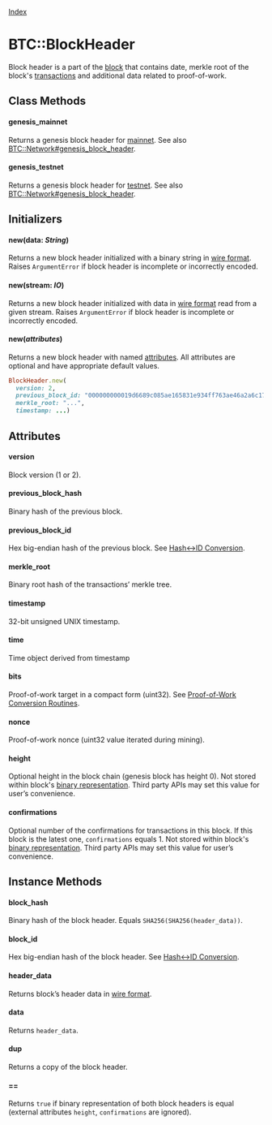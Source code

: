 [Index](index.md)

BTC::BlockHeader
================

Block header is a part of the [block](block.md) that contains date, merkle root of the block's [transactions](transaction.md) and additional data related to proof-of-work.

Class Methods
-------------

#### genesis_mainnet

Returns a genesis block header for [mainnet](network.md#mainnet).
See also [BTC::Network#genesis_block_header](network.md#genesis_block_header).

#### genesis_testnet

Returns a genesis block header for [testnet](network.md#testnet).
See also [BTC::Network#genesis_block_header](network.md#genesis_block_header).

Initializers
------------

#### new(data: *String*)

Returns a new block header initialized with a binary string in [wire format](wire_format.md).
Raises `ArgumentError` if block header is incomplete or incorrectly encoded.

#### new(stream: *IO*)

Returns a new block header initialized with data in [wire format](wire_format.md) read from a given stream.
Raises `ArgumentError` if block header is incomplete or incorrectly encoded.

#### new(*attributes*)

Returns a new block header with named [attributes](#attributes). All attributes are optional and have appropriate default values.

```ruby
BlockHeader.new(
  version: 2,
  previous_block_id: "000000000019d6689c085ae165831e934ff763ae46a2a6c172b3f1b60a8ce26f",
  merkle_root: "...",
  timestamp: ...)
```

Attributes
----------

#### version

Block version (1 or 2).

#### previous\_block\_hash

Binary hash of the previous block.

#### previous\_block\_id

Hex big-endian hash of the previous block. See [Hash↔ID Conversion](hash_id.md).

#### merkle_root

Binary root hash of the transactions’ merkle tree.

#### timestamp

32-bit unsigned UNIX timestamp.

#### time

Time object derived from timestamp

#### bits

Proof-of-work target in a compact form (uint32). See [Proof-of-Work Conversion Routines](proof_of_work.md).

#### nonce

Proof-of-work nonce (uint32 value iterated during mining).

#### height

Optional height in the block chain (genesis block has height 0).
Not stored within block's [binary representation](#data).
Third party APIs may set this value for user’s convenience.

#### confirmations

Optional number of the confirmations for transactions in this block.
If this block is the latest one, `confirmations` equals 1.
Not stored within block's [binary representation](#data).
Third party APIs may set this value for user’s convenience.


Instance Methods
----------------

#### block_hash

Binary hash of the block header. Equals `SHA256(SHA256(header_data))`.

#### block_id

Hex big-endian hash of the block header. See [Hash↔ID Conversion](hash_id.md).

#### header_data

Returns block’s header data in [wire format](wire_format.md).

#### data

Returns `header_data`.

#### dup

Returns a copy of the block header.

#### ==

Returns `true` if binary representation of both block headers is equal (external attributes `height`, `confirmations` are ignored).
